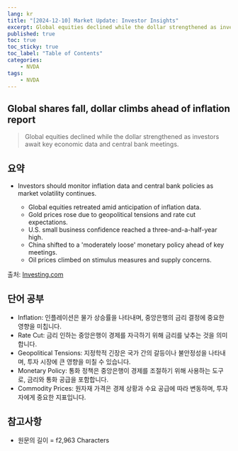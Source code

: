 ```yaml
---
lang: kr
title: "[2024-12-10] Market Update: Investor Insights"
excerpt: Global equities declined while the dollar strengthened as investors await key economic data and central bank meetings.
published: true
toc: true
toc_sticky: true
toc_label: "Table of Contents"
categories:
    - NVDA
tags:
    - NVDA
---
```


## Global shares fall, dollar climbs ahead of inflation report

> Global equities declined while the dollar strengthened as investors await key economic data and central bank meetings.

## 요약

- Investors should monitor inflation data and central bank policies as market volatility continues.

  - Global equities retreated amid anticipation of inflation data.
  - Gold prices rose due to geopolitical tensions and rate cut expectations.
  - U.S. small business confidence reached a three-and-a-half-year high.
  - China shifted to a 'moderately loose' monetary policy ahead of key meetings.
  - Oil prices climbed on stimulus measures and supply concerns.

출처: [Investing.com](https://www.investing.com/news/economy-news/china-stocks-jump-on-politburo-policy-shift-3762717)

## 단어 공부

- Inflation: 인플레이션은 물가 상승률을 나타내며, 중앙은행의 금리 결정에 중요한 영향을 미칩니다.
- Rate Cut: 금리 인하는 중앙은행이 경제를 자극하기 위해 금리를 낮추는 것을 의미합니다.
- Geopolitical Tensions: 지정학적 긴장은 국가 간의 갈등이나 불안정성을 나타내며, 투자 시장에 큰 영향을 미칠 수 있습니다.
- Monetary Policy: 통화 정책은 중앙은행이 경제를 조절하기 위해 사용하는 도구로, 금리와 통화 공급을 포함합니다.
- Commodity Prices: 원자재 가격은 경제 상황과 수요 공급에 따라 변동하며, 투자자에게 중요한 지표입니다.

## 참고사항


- 원문의 길이 = f2,963 Characters

